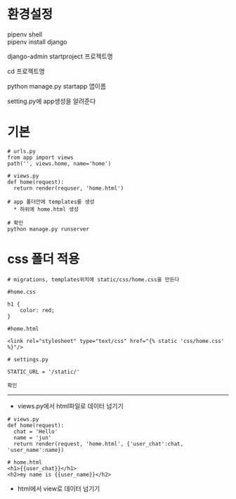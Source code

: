 # 환경설정

pipenv shell  
pipenv install django  
  
django-admin startproject 프로젝트명  

cd 프로젝트명

python manage.py startapp 앱이름  
  
setting.py에 app생성을 알려준다  

# 기본

```
# urls.py
from app import views
path('', views.home, name='home')
```

```
# views.py
def home(request):
  return render(requser, 'home.html')
```

```
# app 폴더안에 templates를 생성
  * 하위에 home.html 생성
```

```
# 확인
python manage.py runserver
```

# css 폴더 적용

```
# migrations, templates위치에 static/css/home.css을 만든다

#home.css

h1 {
    color: red;
}

#home.html

<link rel="stylesheet" type="text/css" href="{% static 'css/home.css' %}"/>

# settings.py

STATIC_URL = '/static/'

확인
```


---------------------

* views.py에서 html파일로 데이터 넘기기

```
# views.py
def home(request):
  chat = 'Hello'
  name = 'jun'
  return render(request, 'home.html', {'user_chat':chat, 'user_name':name})
```
```
# home.html
<h1>{{user_chat}}</h1>
<h2>my name is {{user_name}}</h2>
```

* html에서 view로 데이터 넘기기
